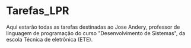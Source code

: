 # Tarefas_LPR
Aqui estarão todas as tarefas destinadas ao Jose Andery, professor de linguagem de programação do curso "Desenvolvimento de Sistemas", da escola Técnica de eletrônica (ETE).
